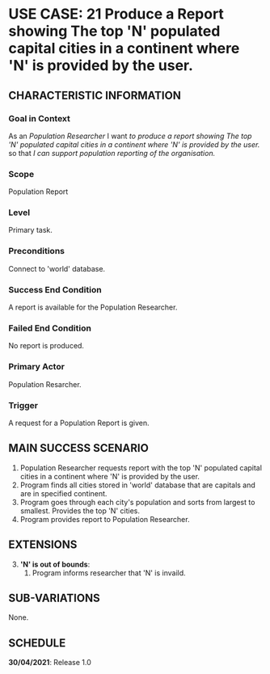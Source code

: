 # USE CASE: 21 Produce a Report showing The top 'N' populated capital cities in a continent where 'N' is provided by the user.

## CHARACTERISTIC INFORMATION

### Goal in Context

As an *Population  Researcher* I want *to produce a report showing The top 'N' populated capital cities in a continent where 'N' is provided by the user.* so that *I can support population reporting of the organisation.*

### Scope

Population Report

### Level

Primary task.

### Preconditions

Connect to 'world' database.

### Success End Condition

A report is available for the Population Researcher.

### Failed End Condition

No report is produced.

### Primary Actor

Population Resarcher.

### Trigger

A request for a Population Report is given.

## MAIN SUCCESS SCENARIO

1. Population Researcher requests report with the top 'N' populated capital cities in a continent where 'N' is provided by the user.
2. Program finds all cities stored in 'world' database that are capitals and are in specified continent.
3. Program goes through each city's population and sorts from largest to smallest. Provides the top 'N' cities.
4. Program provides report to Population Researcher.

## EXTENSIONS

3. **'N' is out of bounds**:
    1. Program informs researcher that 'N' is invaild.

## SUB-VARIATIONS

None.

## SCHEDULE

**30/04/2021**: Release 1.0